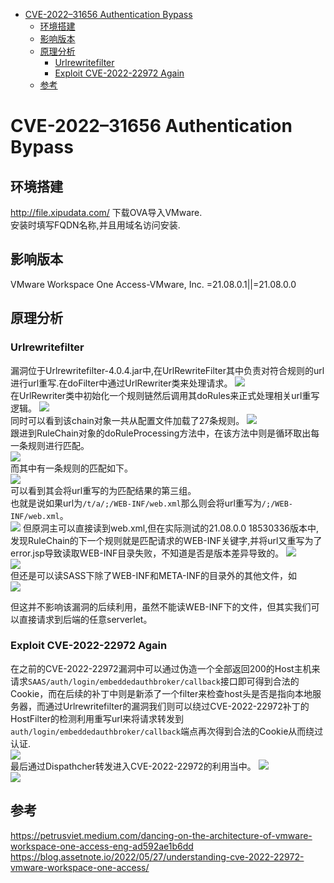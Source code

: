 - [CVE-2022–31656 Authentication Bypass](#cve-202231656-authentication-bypass)
  - [环境搭建](#环境搭建)
  - [影响版本](#影响版本)
  - [原理分析](#原理分析)
    - [Urlrewritefilter](#urlrewritefilter)
    - [Exploit CVE-2022-22972 Again](#exploit-cve-2022-22972-again)
  - [参考](#参考)
# CVE-2022–31656 Authentication Bypass
## 环境搭建
http://file.xipudata.com/ 下载OVA导入VMware.  
安装时填写FQDN名称,并且用域名访问安装.
## 影响版本
VMware Workspace One Access-VMware, Inc.
=21.08.0.1||=21.08.0.0
## 原理分析
### Urlrewritefilter
漏洞位于Urlrewritefilter-4.0.4.jar中,在UrlRewriteFilter其中负责对符合规则的url进行url重写.在doFilter中通过UrlRewriter类来处理请求。
![](2022-08-16-16-35-43.png)  
在UrlRewriter类中初始化一个规则链然后调用其doRules来正式处理相关url重写逻辑。
![](2022-08-16-16-37-30.png)  
同时可以看到该chain对象一共从配置文件加载了27条规则。
![](2022-08-16-16-38-33.png)    
跟进到RuleChain对象的doRuleProcessing方法中，在该方法中则是循环取出每一条规则进行匹配。  
![](2022-08-16-16-40-36.png)  
而其中有一条规则的匹配如下。  
![](2022-08-16-16-42-29.png)  
可以看到其会将url重写的为匹配结果的第三组。  
也就是说如果url为`/t/a/;/WEB-INF/web.xml`那么则会将url重写为`/;/WEB-INF/web.xml`。  
![](2022-08-16-16-50-20.png)
但原洞主可以直接读到web.xml,但在实际测试的21.08.0.0 18530336版本中,发现RuleChain的下一个规则就是匹配请求的WEB-INF关键字,并将url又重写为了error.jsp导致读取WEB-INF目录失败，不知道是否是版本差异导致的。
![](2022-08-16-16-54-07.png)  
![](2022-08-16-16-54-36.png)  
但还是可以读SASS下除了WEB-INF和META-INF的目录外的其他文件，如  
![](2022-08-16-16-59-17.png)

但这并不影响该漏洞的后续利用，虽然不能读WEB-INF下的文件，但其实我们可以直接请求到后端的任意serverlet。
###  Exploit CVE-2022-22972 Again
在之前的CVE-2022-22972漏洞中可以通过伪造一个全部返回200的Host主机来请求`SAAS/auth/login/embeddedauthbroker/callback`接口即可得到合法的Cookie，而在后续的补丁中则是新添了一个filter来检查host头是否是指向本地服务器，而通过Urlrewritefilter的漏洞我们则可以绕过CVE-2022-22972补丁的HostFilter的检测利用重写url来将请求转发到`auth/login/embeddedauthbroker/callback`端点再次得到合法的Cookie从而绕过认证.  
![](2022-08-16-17-14-33.png)  
最后通过Dispathcher转发进入CVE-2022-22972的利用当中。
![](2022-08-16-18-11-02.png)  
![](2022-08-16-18-13-06.png)
## 参考
https://petrusviet.medium.com/dancing-on-the-architecture-of-vmware-workspace-one-access-eng-ad592ae1b6dd   
https://blog.assetnote.io/2022/05/27/understanding-cve-2022-22972-vmware-workspace-one-access/